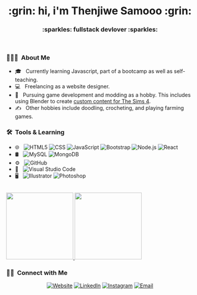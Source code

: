 <h1 align="center"> :grin: hi, i'm Thenjiwe Samooo :grin: </h1>
<h3 align="center"> :sparkles: fullstack devlover :sparkles: </h3>

</br>

<h3> 👨🏻‍💻 &nbsp;About Me </h3>

- 🎓 &nbsp; Currently learning Javascript, part of a bootcamp as well as self-teaching.
- :computer: &nbsp; Freelancing as a website designer.
- 🌱 &nbsp; Pursuing game development and modding as a hobby. This includes using Blender to create <a href="https://www.thesimsresource.com/members/sageabara/">custom content for The Sims 4</a>.
- ✍️ &nbsp; Other hobbies include doodling, crocheting, and playing farming games.

<h3> 🛠 &nbsp;Tools & Learning</h3>

- 🌐 &nbsp;
  ![HTML5](https://img.shields.io/badge/-HTML5-333333?style=flat&logo=HTML5)
  ![CSS](https://img.shields.io/badge/-CSS-333333?style=flat&logo=CSS3&logoColor=1572B6)
  ![JavaScript](https://img.shields.io/badge/-JavaScript-333333?style=flat&logo=javascript)
  ![Bootstrap](https://img.shields.io/badge/-Bootstrap-333333?style=flat&logo=bootstrap&logoColor=563D7C)
  ![Node.js](https://img.shields.io/badge/-Node.js-333333?style=flat&logo=node.js)
  ![React](https://img.shields.io/badge/-React-333333?style=flat&logo=react)
- 🛢 &nbsp;
  ![MySQL](https://img.shields.io/badge/-MySQL-333333?style=flat&logo=mysql)
  ![MongoDB](https://img.shields.io/badge/-MongoDB-333333?style=flat&logo=mongodb)
- ⚙️ &nbsp;
  ![GitHub](https://img.shields.io/badge/-GitHub-333333?style=flat&logo=github)
- 🔧 &nbsp;
  ![Visual Studio Code](https://img.shields.io/badge/-Visual%20Studio%20Code-333333?style=flat&logo=visual-studio-code&logoColor=007ACC)
- 🖥 &nbsp;
  ![Illustrator](https://img.shields.io/badge/-Illustrator-333333?style=flat&logo=adobe-illustrator)
  ![Photoshop](https://img.shields.io/badge/-Photoshop-333333?style=flat&logo=adobe-photoshop)

<br/>

<a href="https://github.com/ThenjiiiweSamooo">
  <img height="180em" src="https://github-readme-stats.vercel.app/api?username=ThenjiweSamooo&theme=buefy&show_icons=true" />
  <img height="180em" src="https://github-readme-stats.vercel.app/api/top-langs/?username=ThenjiweSamooo&theme=buefy&layout=compact" />
</a>

<br/>

<h3> 🤝🏻 &nbsp;Connect with Me </h3>

<p align="center">
<a href="https://samooo.dev/"><img alt="Website" src="https://img.shields.io/badge/Website-samooo.dev-orange?style=flat-square&logo=google-chrome"></a>
<a href="https://www.linkedin.com/in/thenjiiiwe/"><img alt="LinkedIn" src="https://img.shields.io/badge/LinkedIn-thenjiiiwe-orange?style=flat-square&logo=linkedin"></a>
<a href="https://www.instagram.com/samooo.dev/"><img alt="Instagram" src="https://img.shields.io/badge/Instagram-samooo.dev__-orange?style=flat-square&logo=instagram"></a>
<a href="mailto:samuthedev@gmail.com"><img alt="Email" src="https://img.shields.io/badge/Email-samuthedev@gmail-orange?style=flat-square&logo=gmail"></a>
</p>
